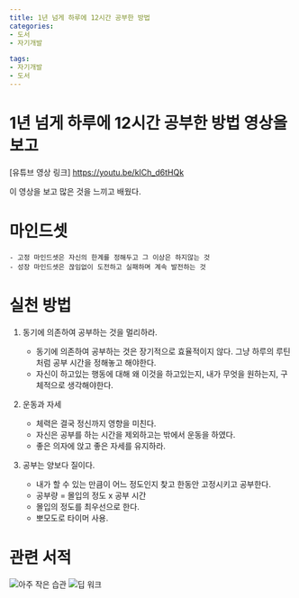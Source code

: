 ```yaml
---
title: 1년 넘게 하루에 12시간 공부한 방법
categories: 
- 도서
- 자기개발

tags: 
- 자기개발
- 도서
---
```



# 1년 넘게 하루에 12시간 공부한 방법 영상을 보고


[유튜브 영상 링크] <https://youtu.be/kICh_d6tHQk>

이 영상을 보고 많은 것을 느끼고 배웠다.

# **마인드셋**
    - 고정 마인드셋은 자신의 한계를 정해두고 그 이상은 하지않는 것
    - 성장 마인드셋은 끊임없이 도전하고 실패하며 계속 발전하는 것
# **실천 방법**
1. 동기에 의존하여 공부하는 것을 멀리하라.
    - 동기에 의존하여 공부하는 것은 장기적으로 효율적이지 않다. 그냥 하루의 루틴처럼 공부 시간을 정해놓고 해야한다.
    - 자신이 하고있는 행동에 대해 왜 이것을 하고있는지, 내가 무엇을 원하는지, 구체적으로 생각해야한다.

2. 운동과 자세
    - 체력은 결국 정신까지 영향을 미친다.
    - 자신은 공부를 하는 시간을 제외하고는 밖에서 운동을 하였다.
    - 좋은 의자에 앉고 좋은 자세를 유지하라.

3. 공부는 양보다 질이다.
    - 내가 할 수 있는 만큼이 어느 정도인지 찾고 한동안 고정시키고 공부한다.
    - 공부량 = 몰입의 정도 x  공부 시간
    - 몰입의 정도를 최우선으로 한다.
    - 뽀모도로 타이머 사용.

# **관련 서적**

![아주 작은 습관](/images/1_atomic_habits.png)
![딥 워크](/images/1_deepwork.png)
